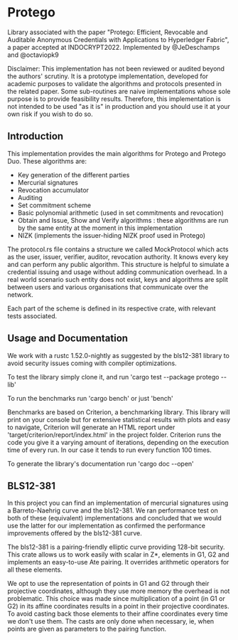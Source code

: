 # Protego

Library associated with the paper "Protego: Efficient, Revocable and Auditable Anonymous Credentials with Applications to Hyperledger Fabric", a paper accepted at INDOCRYPT2022. Implemented by @JeDeschamps and @octaviopk9

Disclaimer: This implementation has not been reviewed or audited beyond the authors' scrutiny. It is a prototype implementation, developed for academic purposes to validate the algorithms and protocols presented in the related paper. Some sub-routines are naive implementations whose sole purpose is to provide feasibility results. Therefore, this implementation is not intended to be used "as it is" in production and you should use it at your own risk if you wish to do so.

## Introduction

This implementation provides the main algorithms for Protego and Protego Duo. These algorithms are:

- Key generation of the different parties
- Mercurial signatures 
- Revocation accumulator
- Auditing
- Set commitment scheme
- Basic polynomial arithmetic (used in set commitments and revocation)
- Obtain and Issue, Show and Verify algorithms : these algorithms are run by the same entity at the moment in this implementation
- NIZK (implements the issuer-hiding NIZK proof used in Protego)

The protocol.rs file contains a structure we called MockProtocol which acts as the user, issuer, verifier, auditor, revocation authority.
It knows every key and can perform any public algorithm. This structure is helpful to simulate a credential issuing and usage without adding communication overhead. In a real world scenario such entity does not exist, keys and algorithms are split between users and various organisations that communicate over the network.

Each part of the scheme is defined in its respective crate, with relevant tests associated.

## Usage and Documentation
We work with a rustc 1.52.0-nightly as suggested by the bls12-381 library to avoid security issues coming with compiler optimizations.

To test the library simply clone it, and run 'cargo test --package protego --lib'

To run the benchmarks run 'cargo bench' or just 'bench'

Benchmarks are based on Criterion, a benchmarking library. This library will print on your console but for extensive statistical results with plots and easy to navigate, Criterion will generate an HTML report under 'target/criterion/report/index.html' in the project folder. Criterion runs the code you give it a varying amount of iterations, depending on the execution time of every run. In our case it tends to run every function 100 times.

To generate the library's documentation run 'cargo doc --open'

## BLS12-381
In this project you can find an implementation of mercurial signatures using a Barreto-Naehrig curve and the bls12-381. We ran performance test on both of these (equivalent) implementations and concluded that we would use the latter for our implementation as confirmed the performance improvements offered by the bls12-381 curve.

The bls12-381 is a pairing-friendly elliptic curve providing 128-bit security. 
This crate allows us to work easily with scalar in Z*, elements in G1, G2 and implements an easy-to-use Ate pairing. It overrides arithmetic operators for all these elements.

We opt to use the representation of points in G1 and G2 through their projective coordinates, although they use more memory the overhead is not problematic. This choice was made since multiplication of a point (in G1 or G2) in its affine coordinates results in a point in their projective coordinates. To avoid casting back those elements to their affine coordinates every time we don't use them. The casts are only done when necessary, ie, when points are given as parameters to the pairing function.